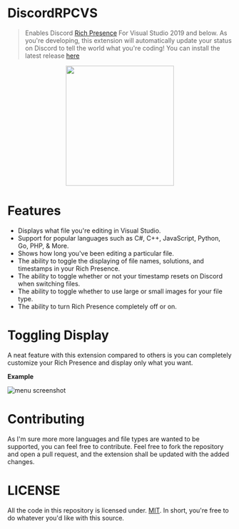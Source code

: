 # DiscordRPCVS
>Enables Discord [Rich Presence](https://discordapp.com/rich-presence) For Visual Studio 2019 and below.
As you're developing, this extension will automatically update your status on Discord to tell the world what you're coding!
You can install the latest release [here](https://marketplace.visualstudio.com/items?itemName=VisualProjects.drpcvs)

<p align="center"> 
  <img src="https://cdn.discordapp.com/attachments/403361615082422282/551725625472450560/demonstration.png" width="242px" height="269px">
</p>

# Features
* Displays what file you're editing in Visual Studio.
* Support for popular languages such as C#, C++, JavaScript, Python, Go, PHP, & More.
* Shows how long you've been editing a particular file.
* The ability to toggle the displaying of file names, solutions, and timestamps in your Rich Presence.
* The ability to toggle whether or not your timestamp resets on Discord when switching files.
* The ability to toggle whether to use large or small images for your file type.
* The ability to turn Rich Presence completely off or on.

# Toggling Display
A neat feature with this extension compared to others is you can completely customize your Rich Presence and display only what you want.

**Example**

![menu screenshot](https://i.imgur.com/JUqQHgC.png)

# Contributing
As I'm sure more more languages and file types are wanted to be supported, you can feel free to contribute. Feel free to fork the repository and open a pull request, and the extension shall be updated with the added changes.

# LICENSE
All the code in this repository is licensed under. [MIT](https://github.com/VisualDevelopment/DiscordRPCVS/blob/master/LICENSE). In short, you're free to do whatever you'd like with this source.